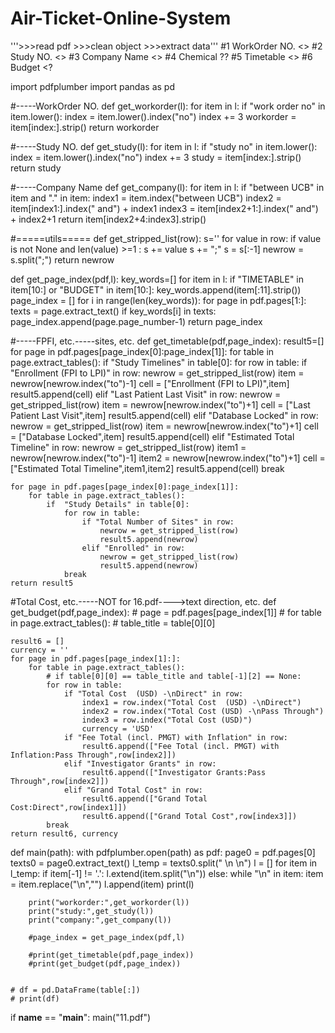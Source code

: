 # Air-Ticket-Online-System


'''>>>read pdf >>>clean object >>>extract data'''
#1 WorkOrder NO. <>
#2 Study NO. <>
#3 Company Name <>
#4 Chemical ??
#5 Timetable <>
#6 Budget <?

import pdfplumber
import pandas as pd

#-----WorkOrder NO.
def get_workorder(l):
	for item in l:
		if "work order no" in item.lower():
			index = item.lower().index("no")
			index += 3
			workorder = item[index:].strip()
			return workorder

#-----Study NO.
def get_study(l):
	for item in l:
		if "study no" in item.lower():
			index = item.lower().index("no")
			index += 3
			study = item[index:].strip()
			return study

#-----Company Name
def get_company(l):
	for item in l:
		if "between UCB" in item and "." in item:
			index1 = item.index("between UCB")
			index2 = item[index1:].index(" and") + index1
			index3 = item[index2+1:].index(" and") + index2+1
			return item[index2+4:index3].strip()

#=====utils=====
def get_stripped_list(row):
	s=''
	for value in row:
		if value is not None and len(value) >=1 :
			s += value
			s += ";"
	s = s[:-1]
	newrow = s.split(";")
	return newrow

def get_page_index(pdf,l):
	key_words=[]
	for item in l:
		if "TIMETABLE" in item[10:] or "BUDGET" in item[10:]:
			key_words.append(item[:11].strip())
	page_index = []
	for i in range(len(key_words)):
		for page in pdf.pages[1:]:
			texts = page.extract_text()
			if key_words[i] in texts:
				page_index.append(page.page_number-1)
	return page_index

#-----FPFI, etc.-----sites, etc.
def get_timetable(pdf,page_index):
	result5=[]
	for page in pdf.pages[page_index[0]:page_index[1]]:
		for table in page.extract_tables():
			if "Study Timelines" in table[0]:
				for row in table:
					if "Enrollment (FPI to LPI)" in row:
						newrow = get_stripped_list(row)
						item = newrow[newrow.index("to")-1]
						cell = ["Enrollment (FPI to LPI)",item]
						result5.append(cell)
					elif "Last Patient Last Visit" in row:
						newrow = get_stripped_list(row)
						item = newrow[newrow.index("to")+1]
						cell = ["Last Patient Last Visit",item]
						result5.append(cell)
					elif "Database Locked" in row:
						newrow = get_stripped_list(row)
						item = newrow[newrow.index("to")+1]
						cell = ["Database Locked",item]
						result5.append(cell)
					elif "Estimated Total Timeline" in row:
						newrow = get_stripped_list(row)
						item1 = newrow[newrow.index("to")-1]
						item2 = newrow[newrow.index("to")+1]
						cell = ["Estimated Total Timeline",item1,item2]
						result5.append(cell)
				break

	for page in pdf.pages[page_index[0]:page_index[1]]:
		for table in page.extract_tables():
			if  "Study Details" in table[0]:
				for row in table:
					if "Total Number of Sites" in row:
						newrow = get_stripped_list(row)
						result5.append(newrow)
					elif "Enrolled" in row:
						newrow = get_stripped_list(row)
						result5.append(newrow)
				break		
	return result5


#Total Cost, etc.-----NOT for 16.pdf---->text direction, etc.
def get_budget(pdf,page_index):
	# page = pdf.pages[page_index[1]]
	# for table in page.extract_tables():
	# 	table_title = table[0][0]

	result6 = []
	currency = ''
	for page in pdf.pages[page_index[1]:]:
		for table in page.extract_tables():
			# if table[0][0] == table_title and table[-1][2] == None:
			for row in table:
				if "Total Cost  (USD) -\nDirect" in row:
					index1 = row.index("Total Cost  (USD) -\nDirect")
					index2 = row.index("Total Cost (USD) -\nPass Through")
					index3 = row.index("Total Cost (USD)")
					currency = 'USD'
				if "Fee Total (incl. PMGT) with Inflation" in row:
					result6.append(["Fee Total (incl. PMGT) with Inflation:Pass Through",row[index2]])
				elif "Investigator Grants" in row:
					result6.append(["Investigator Grants:Pass Through",row[index2]])
				elif "Grand Total Cost" in row:
					result6.append(["Grand Total Cost:Direct",row[index1]])
					result6.append(["Grand Total Cost",row[index3]])
			break
	return result6, currency


def main(path):
	with pdfplumber.open(path) as pdf:
		page0 = pdf.pages[0]
		texts0 = page0.extract_text()
		l_temp = texts0.split(" \n \n")
		l = []
		for item in l_temp:
			if item[-1] != '.':
				l.extend(item.split("\n"))
			else:
				while "\n" in item:
					item = item.replace("\n","")
				l.append(item)
		print(l)

		print("workorder:",get_workorder(l))
		print("study:",get_study(l))
		print("company:",get_company(l))

		#page_index = get_page_index(pdf,l)

		#print(get_timetable(pdf,page_index))
		#print(get_budget(pdf,page_index))

					
	# df = pd.DataFrame(table[:]) 
	# print(df)

if __name__ == "__main__":
	main("11.pdf")
